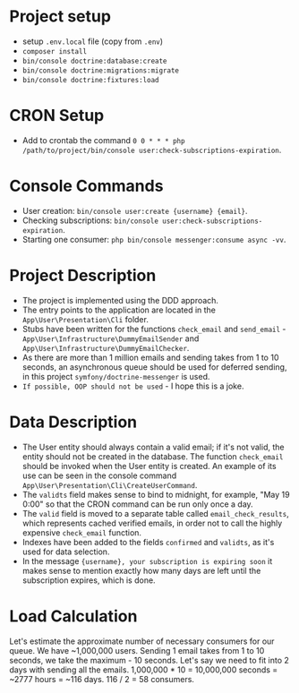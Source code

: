 Project setup
===================
- setup `.env.local` file (copy from `.env`)
- `composer install`
- `bin/console doctrine:database:create`
- `bin/console doctrine:migrations:migrate`
- `bin/console doctrine:fixtures:load`

CRON Setup
===================
- Add to crontab the command `0 0 * * * php /path/to/project/bin/console user:check-subscriptions-expiration`.

Console Commands
===================
- User creation: `bin/console user:create {username} {email}`.
- Checking subscriptions: `bin/console user:check-subscriptions-expiration`.
- Starting one consumer: `php bin/console messenger:consume async -vv`.

Project Description
===================
- The project is implemented using the DDD approach.
- The entry points to the application are located in the `App\User\Presentation\Cli` folder.
- Stubs have been written for the functions `check_email` and `send_email` - `App\User\Infrastructure\DummyEmailSender` and `App\User\Infrastructure\DummyEmailChecker`.
- As there are more than 1 million emails and sending takes from 1 to 10 seconds, an asynchronous queue should be used for deferred sending, in this project `symfony/doctrine-messenger` is used.
- `If possible, OOP should not be used` - I hope this is a joke.

Data Description
===================
- The User entity should always contain a valid email; if it's not valid, the entity should not be created in the database. The function `check_email`
should be invoked when the User entity is created. An example of its use can be seen in the console command `App\User\Presentation\Cli\CreateUserCommand`.
- The `validts` field makes sense to bind to midnight, for example, "May 19 0:00" so that the CRON command can be run only once a day.
- The `valid` field is moved to a separate table called `email_check_results`, which represents cached verified emails, in order not to call the highly expensive `check_email` function.
- Indexes have been added to the fields `confirmed` and `validts`, as it's used for data selection.
- In the message `{username}, your subscription is expiring soon` it makes sense to mention exactly how many days are left until the subscription expires, which is done.

Load Calculation
===================
Let's estimate the approximate number of necessary consumers for our queue.
We have ~1,000,000 users.
Sending 1 email takes from 1 to 10 seconds, we take the maximum - 10 seconds.
Let's say we need to fit into 2 days with sending all the emails.
1,000,000 * 10 = 10,000,000 seconds = ~2777 hours = ~116 days.
116 / 2 = 58 consumers.
